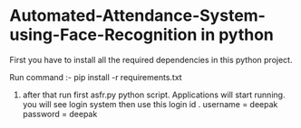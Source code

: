 # Automated-Attendance-System-using-Face-Recognition in python

First you have to install all the required dependencies in this python project.


Run command :- pip install -r requirements.txt

1. after that run first asfr.py python script.
Applications will start running.
you will see login system then use this login id .
username = deepak
password = deepak
